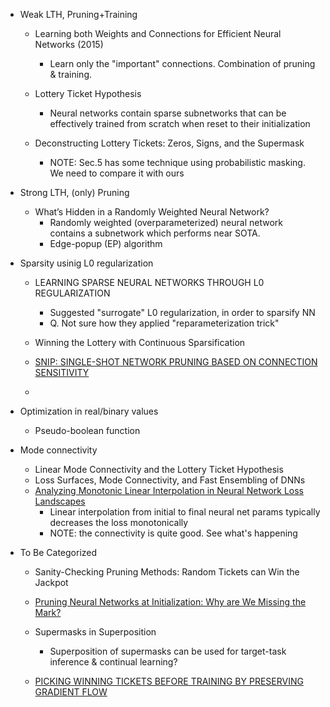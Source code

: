 
* Weak LTH, Pruning+Training 
	* Learning both Weights and Connections for Efficient Neural Networks (2015)
		- Learn only the "important" connections. Combination of pruning \& training.
	* Lottery Ticket Hypothesis
		- Neural networks contain sparse subnetworks that can be effectively trained from scratch when reset to their initialization

	* Deconstructing Lottery Tickets: Zeros, Signs, and the Supermask
		- NOTE: Sec.5 has some technique using probabilistic masking. We need to compare it with ours


* Strong LTH, (only) Pruning
	* What’s Hidden in a Randomly Weighted Neural Network? 
		- Randomly weighted (overparameterized) neural network contains a subnetwork which performs near SOTA. 
		- Edge-popup (EP) algorithm

* Sparsity usinig L0 regularization

	* LEARNING SPARSE NEURAL NETWORKS THROUGH L0 REGULARIZATION
		- Suggested "surrogate" L0 regularization, in order to sparsify NN
		- Q. Not sure how they applied "reparameterization trick"
	
	* Winning the Lottery with Continuous Sparsification

	* [SNIP: SINGLE-SHOT NETWORK PRUNING BASED ON CONNECTION SENSITIVITY](https://arxiv.org/pdf/1810.02340.pdf)

	* 

* Optimization in real/binary values
	* Pseudo-boolean function


* Mode connectivity
	* Linear Mode Connectivity and the Lottery Ticket Hypothesis
	* Loss Surfaces, Mode Connectivity, and Fast Ensembling of DNNs
	* [Analyzing Monotonic Linear Interpolation in Neural Network Loss Landscapes](https://arxiv.org/abs/2104.11044)
		- Linear interpolation from initial to final neural net params typically decreases the loss monotonically
		- NOTE: the connectivity is quite good. See what's happening


* To Be Categorized
	* Sanity-Checking Pruning Methods: Random Tickets can Win the Jackpot
	* [Pruning Neural Networks at Initialization: Why are We Missing the Mark?](https://arxiv.org/pdf/2009.08576.pdf)
	* Supermasks in Superposition
		- Superposition of supermasks can be used for target-task inference \& continual learning?

	* [PICKING WINNING TICKETS BEFORE TRAINING BY PRESERVING GRADIENT FLOW](https://openreview.net/pdf?id=SkgsACVKPH)


